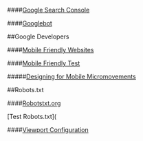 ####[Google Search Console](https://www.google.com/webmasters/tools/home?hl=en)

####[Googlebot](https://support.google.com/webmasters/answer/182072)

##Google Developers

####[Mobile Friendly Websites](https://developers.google.com/webmasters/mobile-sites/)

####[Mobile Friendly Test](https://www.google.com/webmasters/tools/mobile-friendly/?url=www.foreverfamilyfoundation.org)

#####[Designing for Mobile Micromovements](https://www.thinkwithgoogle.com/topics/designing-for-mobile-micro-moments.html)

##Robots.txt

####[Robotstxt.org](http://www.robotstxt.org/db.html)

[Test Robots.txt](

####[Viewport Configuration](https://developers.google.com/speed/docs/insights/ConfigureViewport#overview)
